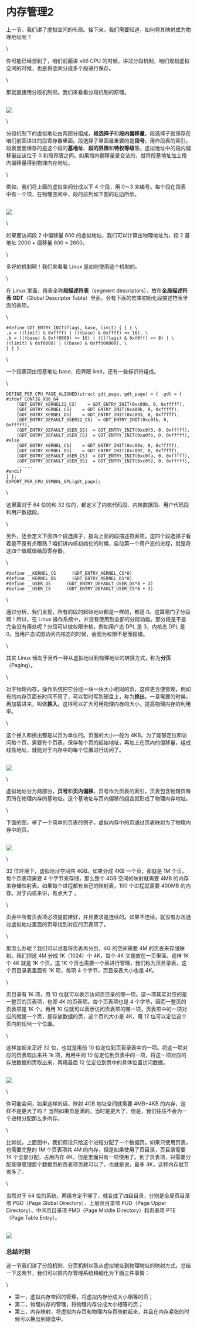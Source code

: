 # 内存管理2

上一节，我们讲了虚拟空间的布局。接下来，我们需要知道，如何将其映射成为物理地址呢？

\


你可能已经想到了，咱们前面讲 x86 CPU 的时候，讲过分段机制，咱们规划虚拟空间的时候，也是将空间分成多个段进行保存。

\


那就直接用分段机制呗。我们来看看分段机制的原理。

\
![](<../.gitbook/assets/image (9) (1).png>)

\


分段机制下的虚拟地址由两部分组成，**段选择子**和**段内偏移量**。段选择子就保存在咱们前面讲过的段寄存器里面。段选择子里面最重要的是**段号**，用作段表的索引。段表里面保存的是这个段的**基地址**、**段的界限**和**特权等级**等。虚拟地址中的段内偏移量应该位于 0 和段界限之间。如果段内偏移量是合法的，就将段基地址加上段内偏移量得到物理内存地址。

\


例如，我们将上面的虚拟空间分成以下 4 个段，用 0～3 来编号。每个段在段表中有一个项，在物理空间中，段的排列如下图的右边所示。

\
![](<../.gitbook/assets/image (10).png>)

\


如果要访问段 2 中偏移量 600 的虚拟地址，我们可以计算出物理地址为，段 2 基地址 2000 + 偏移量 600 = 2600。

\


多好的机制啊！我们来看看 Linux 是如何使用这个机制的。

\


在 Linux 里面，段表全称**段描述符表**（segment descriptors），放在**全局描述符表 GDT**（Global Descriptor Table）里面，会有下面的宏来初始化段描述符表里面的表项。

\


```
#define GDT_ENTRY_INIT(flags, base, limit) { { { \    
.a = ((limit) & 0xffff) | (((base) & 0xffff) << 16), \    
.b = (((base) & 0xff0000) >> 16) | (((flags) & 0xf0ff) << 8) | \      
((limit) & 0xf0000) | ((base) & 0xff000000), \  
} } }
```

\


一个段表项由段基地址 base、段界限 limit，还有一些标识符组成。

\


```
DEFINE_PER_CPU_PAGE_ALIGNED(struct gdt_page, gdt_page) = { .gdt = {
#ifdef CONFIG_X86_64  
    [GDT_ENTRY_KERNEL32_CS]    = GDT_ENTRY_INIT(0xc09b, 0, 0xfffff),
    [GDT_ENTRY_KERNEL_CS]    = GDT_ENTRY_INIT(0xa09b, 0, 0xfffff),
    [GDT_ENTRY_KERNEL_DS]    = GDT_ENTRY_INIT(0xc093, 0, 0xfffff),  
    [GDT_ENTRY_DEFAULT_USER32_CS]  = GDT_ENTRY_INIT(0xc0fb, 0, 0xfffff),  
    [GDT_ENTRY_DEFAULT_USER_DS]  = GDT_ENTRY_INIT(0xc0f3, 0, 0xfffff),  
    [GDT_ENTRY_DEFAULT_USER_CS]  = GDT_ENTRY_INIT(0xa0fb, 0, 0xfffff),
#else  
    [GDT_ENTRY_KERNEL_CS]    = GDT_ENTRY_INIT(0xc09a, 0, 0xfffff),  
    [GDT_ENTRY_KERNEL_DS]    = GDT_ENTRY_INIT(0xc092, 0, 0xfffff),  
    [GDT_ENTRY_DEFAULT_USER_CS]  = GDT_ENTRY_INIT(0xc0fa, 0, 0xfffff),  
    [GDT_ENTRY_DEFAULT_USER_DS]  = GDT_ENTRY_INIT(0xc0f2, 0, 0xfffff),
    ......
#endif
} };
EXPORT_PER_CPU_SYMBOL_GPL(gdt_page);
```

\


这里面对于 64 位的和 32 位的，都定义了内核代码段、内核数据段、用户代码段和用户数据段。

\


另外，还会定义下面四个段选择子，指向上面的段描述符表项。这四个段选择子看着是不是有点眼熟？咱们讲内核初始化的时候，启动第一个用户态的进程，就是将这四个值赋值给段寄存器。

\


```
#define __KERNEL_CS      (GDT_ENTRY_KERNEL_CS*8)
#define __KERNEL_DS      (GDT_ENTRY_KERNEL_DS*8)
#define __USER_DS      (GDT_ENTRY_DEFAULT_USER_DS*8 + 3)
#define __USER_CS      (GDT_ENTRY_DEFAULT_USER_CS*8 + 3)
```

\


通过分析，我们发现，所有的段的起始地址都是一样的，都是 0。这算哪门子分段嘛！所以，在 Linux 操作系统中，并没有使用到全部的分段功能。那分段是不是完全没有用处呢？分段可以做权限审核，例如用户态 DPL 是 3，内核态 DPL 是 0。当用户态试图访问内核态的时候，会因为权限不足而报错。

\


其实 Linux 倾向于另外一种从虚拟地址到物理地址的转换方式，称为**分页**（Paging）。

\


对于物理内存，操作系统把它分成一块一块大小相同的页，这样更方便管理，例如有的内存页面长时间不用了，可以暂时写到硬盘上，称为**换出**。一旦需要的时候，再加载进来，叫做**换入**。这样可以扩大可用物理内存的大小，提高物理内存的利用率。

\


这个换入和换出都是以页为单位的。页面的大小一般为 4KB。为了能够定位和访问每个页，需要有个页表，保存每个页的起始地址，再加上在页内的偏移量，组成线性地址，就能对于内存中的每个位置进行访问了。

\
![](<../.gitbook/assets/image (11).png>)

\


虚拟地址分为两部分，**页号**和**页内偏移**。页号作为页表的索引，页表包含物理页每页所在物理内存的基地址。这个基地址与页内偏移的组合就形成了物理内存地址。

\


下面的图，举了一个简单的页表的例子，虚拟内存中的页通过页表映射为了物理内存中的页。

\
![](<../.gitbook/assets/image (12).png>)

\


32 位环境下，虚拟地址空间共 4GB。如果分成 4KB 一个页，那就是 1M 个页。每个页表项需要 4 个字节来存储，那么整个 4GB 空间的映射就需要 4MB 的内存来存储映射表。如果每个进程都有自己的映射表，100 个进程就需要 400MB 的内存。对于内核来讲，有点大了 。

\


页表中所有页表项必须提前建好，并且要求是连续的。如果不连续，就没有办法通过虚拟地址里面的页号找到对应的页表项了。

\


那怎么办呢？我们可以试着将页表再分页，4G 的空间需要 4M 的页表来存储映射。我们把这 4M 分成 1K（1024）个 4K，每个 4K 又能放在一页里面，这样 1K 个 4K 就是 1K 个页，这 1K 个页也需要一个表进行管理，我们称为页目录表，这个页目录表里面有 1K 项，每项 4 个字节，页目录表大小也是 4K。

\


页目录有 1K 项，用 10 位就可以表示访问页目录的哪一项。这一项其实对应的是一整页的页表项，也即 4K 的页表项。每个页表项也是 4 个字节，因而一整页的页表项是 1K 个。再用 10 位就可以表示访问页表项的哪一项，页表项中的一项对应的就是一个页，是存放数据的页，这个页的大小是 4K，用 12 位可以定位这个页内的任何一个位置。

\


这样加起来正好 32 位，也就是用前 10 位定位到页目录表中的一项。将这一项对应的页表取出来共 1k 项，再用中间 10 位定位到页表中的一项，将这一项对应的存放数据的页取出来，再用最后 12 位定位到页中的具体位置访问数据。

\
![](<../.gitbook/assets/image (13).png>)

\


你可能会问，如果这样的话，映射 4GB 地址空间就需要 4MB+4KB 的内存，这样不是更大了吗？ 当然如果页是满的，当时是更大了，但是，我们往往不会为一个进程分配那么多内存。

\


比如说，上面图中，我们假设只给这个进程分配了一个数据页。如果只使用页表，也需要完整的 1M 个页表项共 4M 的内存，但是如果使用了页目录，页目录需要 1K 个全部分配，占用内存 4K，但是里面只有一项使用了。到了页表项，只需要分配能够管理那个数据页的页表项页就可以了，也就是说，最多 4K，这样内存就节省多了。

\


当然对于 64 位的系统，两级肯定不够了，就变成了四级目录，分别是全局页目录项 PGD（Page Global Directory）、上层页目录项 PUD（Page Upper Directory）、中间页目录项 PMD（Page Middle Directory）和页表项 PTE（Page Table Entry）。

\
![](<../.gitbook/assets/image (14).png>)

### 总结时刻

这一节我们讲了分段机制、分页机制以及从虚拟地址到物理地址的映射方式。总结一下这两节，我们可以把内存管理系统精细化为下面三件事情：

\


* 第一，虚拟内存空间的管理，将虚拟内存分成大小相等的页；
* 第二，物理内存的管理，将物理内存分成大小相等的页；
* 第三，内存映射，将虚拟内存页和物理内存页映射起来，并且在内存紧张的时候可以换出到硬盘中。
